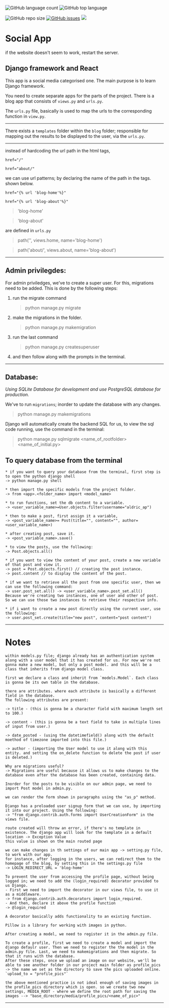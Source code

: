 ![GitHub language count](https://img.shields.io/github/languages/count/A1dricAP/Social?color=green)
![GitHub top language](https://img.shields.io/github/languages/top/A1dricAP/Social)

![GitHub repo size](https://img.shields.io/github/repo-size/A1dricAP/Social)
[![GitHub issues](https://img.shields.io/github/issues/A1dricAP/Social)](https://github.com/A1dricAP/Social/issues)
<img src="https://img.shields.io/badge/django-v3.1.0-yellow"/>

# Social App

if the website doesn't seem to work, restart the server.

## Django framework and React

This app is a social media categorised one. The main purpose is to learn Django framework.

You need to create separate apps for the parts of the project. There is a blog app that consists of `views.py` and `urls.py`.

The `urls.py` file, basically is used to map the urls to the corresponding function in `view.py`.

---

There exists a `templates` folder within the `blog` folder; responsible for mapping out the results to be displayed to the user, via the `urls.py`.

---

instead of hardcoding the url path in the html tags,

```
href="/"

href="about/"
```

we can use url patterns; by declaring the name of the path in the tags. shown below.

```
href="{% url 'blog-home'%}"

href="{% url 'blog-about'%}"
```

> 'blog-home'

> 'blog-about'

are defined in `urls.py`

> path('', views.home, name='blog-home')

> path('about/', views.about, name='blog-about')

---

## Admin privilegdes:

For admin priviledges, we've to create a super user. For this, migrations need to be added. This is done by the following steps:

1. run the migrate command
   > python manage.py migrate
2. make the migrations in the folder.
   > python manage.py makemigration
3. run the last command
   > python manage.py createsuperuser
4. and then follow along with the prompts in the terminal.

---

## Database:

_Using SQLite Database for development and use PostgreSQL database for production._

We've to run `migrations`; inorder to update the database with any changes.

> python manage.py makemigrations

Django will automatically create the backend SQL for us, to view the sql code running, use the command in the terminal:

> python manage.py sqlmigrate <name_of_rootfolder> <name_of_initial.py>

## To query database from the terminal

```
* if you want to query your database from the terminal, first step is to open the python django shell
-> python manage.py shell

* then import the specific models from the project folder.
-> from <app>.<folder_name> import <model_name>

* to run functions, set the db content to a variable.
-> <user_variable_name>=User.objects.filter(username="aldric_ap")

* then to make a post, first assign it a variable,
-> <post_variable_name>= Post(title="", content="", author=<user_variable_name>)

* after creating post, save it.
-> <post_variable_name>.save()

* to view the posts, use the following:
-> Post.objects.all()

* if you want to view the content of your post, create a new variable of that post and view it.
-> post = Post.objects.first() // creating the post instance.
-> post.content // to display the content of the post.

* if we want to retrieve all the post from one specific user, then we can use the following command:
-> user.post_set.all() -> <user_variable_name>.post_set.all()
Because we're creating two instances, one of user and other of post. So we can use those two instances to retrieve their respective info.

* if i want to create a new post directly using the current user, use the following:
-> user.post_set.create(title="new post", content="post content")
```

---

# **Notes**

```
within models.py file; django already has an authentication system along with a user model that it has created for us. For now we're not gonna make a new model, but only a post model. and this will be a class that inherits from django model class.

first we declare a class and inherit from `models.Model`. Each class is gonna be its own table in the database.

there are attributes. where each attribute is basically a different field in the database.
The following attributes are present:

-> title - (this is gonna be a character field with maximum length set to 100.)

-> content - (this is gonna be a text field to take in multiple lines of input from user.)

-> date_posted - (using the datetimefield() along with the default moethod of timezone imported into this file.)

-> author - (importing the User model to use it along with this entity. and setting the on_delete function to delete the post if user is deleted.)

Why are migrations useful?
-> Migrations are useful because it allows us to make changes to the database even after the database has been created, containing data.

Inorder for the posts to be visible on our admin page, we need to import Post model in admin.py.

we can render the form shown in paragraphs using the "as_p" method.

Django has a preloaded user signup form that we can use, by importing it into our project. Using the following:
-> "from django.contrib.auth.forms import UserCreationForm" in the views file.

route created will throw an error, if there's no template in existence. The django app will look for the template in a default location -> Exception Value
this value is shown on the main routed page

we can make changes in th settings of our main app -> setting.py file, to work with our app.
for instance, after logging in the users, we can redirect them to the homepage of the blog, by setting this in the settings.py file
-> LOGIN_REDIRECT_URL = 'blog-home'

To prevent the user from accessing the profile page, without being logged in; we need to add the (login_required) decorator provided to us Django.
- First we need to import the decorator in our views file, to use it as a middleware.
-> from django.contrib.auth.decorators import login_required.
- And then, declare it above the profile function
-> @login_required

A decorator basically adds functionality to an existing function.

Pillow is a library for working with images in python.

After creating a model, we need to register it in the admin.py file.

To create a profile, first we need to create a model and import the django defaulr user. Then we need to register the the model in the admin.py file. Last, we need to makemigrations and then migrate. So that it runs with the database.
After these steps, once we upload an image on our website, we'll be able to see another folder in our project main folder as profile_pics -> the name we set as the directory to save the pics uploaded online. `upload_to = "profile_pics"`

the above mentioned practice is not ideal enough of saving images in the profile_pics directory which is open. so we create two new settings, MEDIA_ROOT - where we define the root path for saving the images --> "base_directory/media/profile_pics/<name_of_pic>"
```

---
